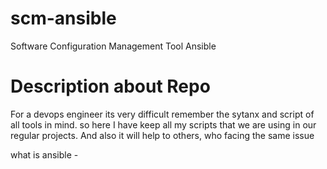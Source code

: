 # scm-ansible
Software Configuration Management Tool  Ansible 
# Description about Repo  
For a devops engineer its very difficult remember  the sytanx and script of all tools in mind. so here I  have keep all my scripts that we are using in our regular projects. And also it will help to others, who facing the same issue 


what is ansible - 
